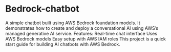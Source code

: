 # Bedrock-chatbot
A simple chatbot built using AWS Bedrock foundation models. It demonstrates how to create and deploy a conversational AI using AWS’s managed generative AI service.  Features:  Real-time chat interface  Uses AWS Bedrock models  Easy setup with AWS IAM roles  This project is a quick start guide for building AI chatbots with AWS Bedrock.
